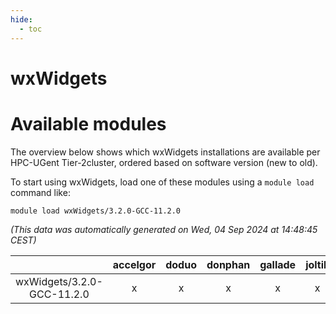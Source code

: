 ```yaml
---
hide:
  - toc
---
```


wxWidgets
=========

# Available modules


The overview below shows which wxWidgets installations are available per HPC-UGent Tier-2cluster, ordered based on software version (new to old).

To start using wxWidgets, load one of these modules using a `module load` command like:

```shell
module load wxWidgets/3.2.0-GCC-11.2.0
```

*(This data was automatically generated on Wed, 04 Sep 2024 at 14:48:45 CEST)*  

| |accelgor|doduo|donphan|gallade|joltik|shinx|skitty|
| :---: | :---: | :---: | :---: | :---: | :---: | :---: | :---: |
|wxWidgets/3.2.0-GCC-11.2.0|x|x|x|x|x|-|x|
